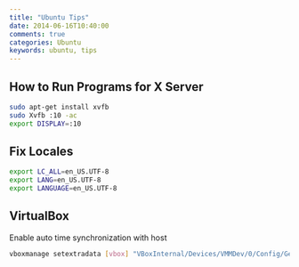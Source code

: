 ```yaml
---
title: "Ubuntu Tips"
date: 2014-06-16T10:40:00
comments: true
categories: Ubuntu
keywords: ubuntu, tips
---
```


## How to Run Programs for X Server
```bash
sudo apt-get install xvfb
sudo Xvfb :10 -ac
export DISPLAY=:10
```

## Fix Locales
```bash
export LC_ALL=en_US.UTF-8
export LANG=en_US.UTF-8
export LANGUAGE=en_US.UTF-8
```

## VirtualBox
Enable auto time synchronization with host

```bash
vboxmanage setextradata [vbox] "VBoxInternal/Devices/VMMDev/0/Config/GetHostTimeDisabled" "1"
```
